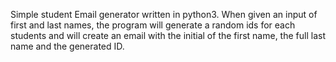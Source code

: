 Simple student Email generator written in python3. 
When given an input of first and last names,
the program will generate a random ids for each students and will create an email with the initial of the first name, the full last name and the generated ID. 